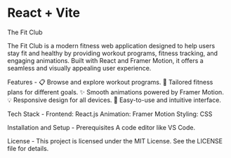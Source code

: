 # React + Vite

The Fit Club

The Fit Club is a modern fitness web application designed to help users stay fit and healthy by providing workout programs, fitness tracking, and engaging animations. Built with React and Framer Motion, it offers a seamless and visually appealing user experience.

Features -
📋 Browse and explore workout programs.
🎯 Tailored fitness plans for different goals.
✨ Smooth animations powered by Framer Motion.
💡 Responsive design for all devices.
🚀 Easy-to-use and intuitive interface.

Tech Stack -
Frontend: React.js
Animation: Framer Motion
Styling: CSS

Installation and Setup - 
Prerequisites
A code editor like VS Code. 

License - 
This project is licensed under the MIT License. See the LICENSE file for details.
